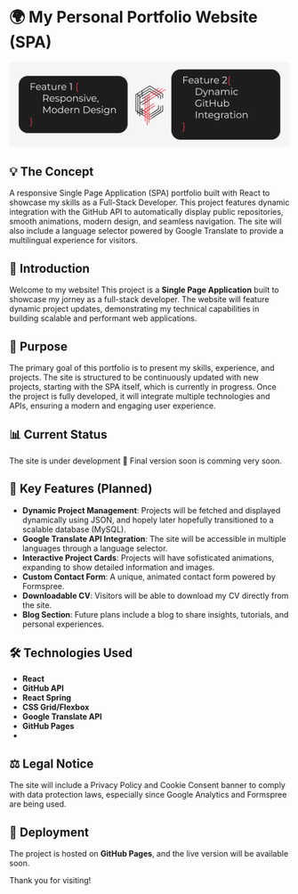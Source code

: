 # 🌍 My Personal Portfolio Website (SPA) 

![Project Cover](https://raw.githubusercontent.com/coelhof12/coelhof12.github.io/refs/heads/main/public/assets/images/Repo_Cover.jpg)

## 💡 The Concept 

A responsive Single Page Application (SPA) portfolio built with React to showcase my skills as a Full-Stack Developer. This project features dynamic integration with the GitHub API to automatically display public repositories, smooth animations, modern design, and seamless navigation. The site will also include a language selector powered by Google Translate to provide a multilingual experience for visitors.

## 📖 Introduction

Welcome to my website! This project is a **Single Page Application** built to showcase my jorney as a full-stack developer. The website will feature dynamic project updates, demonstrating my technical capabilities in building scalable and performant web applications.

## 🎯 Purpose

The primary goal of this portfolio is to present my skills, experience, and projects. The site is structured to be continuously updated with new projects, starting with the SPA itself, which is currently in progress. Once the project is fully developed, it will integrate multiple technologies and APIs, ensuring a modern and engaging user experience.

## 📊 Current Status

The site is under development 🚧 Final version soon is comming very soon.

## 📝 Key Features (Planned)

- **Dynamic Project Management**: Projects will be fetched and displayed dynamically using JSON, and hopely later hopefully transitioned to a scalable database (MySQL).
- **Google Translate API Integration**: The site will be accessible in multiple languages through a language selector.
- **Interactive Project Cards**: Projects will have sofisticated animations, expanding to show detailed information and images.
- **Custom Contact Form**: A unique, animated contact form powered by Formspree.
- **Downloadable CV**: Visitors will be able to download my CV directly from the site.
- **Blog Section**: Future plans include a blog to share insights, tutorials, and personal experiences.

## 🛠️ Technologies Used

- **React**
- **GitHub API**
- **React Spring**
- **CSS Grid/Flexbox**
- **Google Translate API**
- **GitHub Pages**
-

## ⚖️ Legal Notice

The site will include a Privacy Policy and Cookie Consent banner to comply with data protection laws, especially since Google Analytics and Formspree are being used.

## 🚀 Deployment

The project is hosted on **GitHub Pages**, and the live version will be available soon.

Thank you for visiting!
